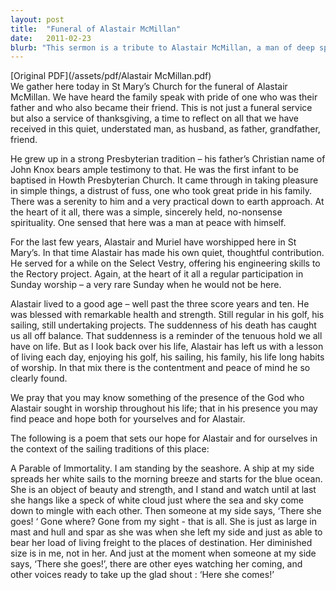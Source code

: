 ```yaml
---
layout: post
title:  "Funeral of Alastair McMillan"
date:   2011-02-23
blurb: "This sermon is a tribute to Alastair McMillan, a man of deep spirituality, peace, and practicality. It reflects on his life, his love for the sea, and his devotion to his family. The sermon also touches on his contributions to the community, his achievements, and his lifelong habits of worship."
---
```

[Original PDF](/assets/pdf/Alastair McMillan.pdf)    
We gather here today in St Mary’s Church for the funeral of Alastair McMillan. We have heard the family speak with pride of one who was their father and who also became their friend. This is not just a funeral service but also a service of thanksgiving, a time to reflect on all that we have received in this quiet, understated man, as husband, as father, grandfather, friend.

He grew up in a strong Presbyterian tradition – his father’s Christian name of John Knox bears ample testimony to that. He was the first infant to be baptised in Howth Presbyterian Church. It came through in taking pleasure in simple things, a distrust of fuss, one who took great pride in his family. There was a serenity to him and a very practical down to earth approach. At the heart of it all, there was a simple, sincerely held, no-nonsense spirituality. One sensed that here was a man at peace with himself.

For the last few years, Alastair and Muriel have worshipped here in St Mary’s. In that time Alastair has made his own quiet, thoughtful contribution. He served for a while on the Select Vestry, offering his engineering skills to the Rectory project. Again, at the heart of it all a regular participation in Sunday worship – a very rare Sunday when he would not be here.

Alastair lived to a good age – well past the three score years and ten. He was blessed with remarkable health and strength. Still regular in his golf, his sailing, still undertaking projects. The suddenness of his death has caught us all off balance. That suddenness is a reminder of the tenuous hold we all have on life. But as I look back over his life, Alastair has left us with a lesson of living each day, enjoying his golf, his sailing, his family, his life long habits of worship. In that mix there is the contentment and peace of mind he so clearly found.

We pray that you may know something of the presence of the God who Alastair sought in worship throughout his life; that in his presence you may find peace and hope both for yourselves and for Alastair.

The following is a poem that sets our hope for Alastair and for ourselves in the context of the sailing traditions of this place:

A Parable of Immortality.
I am standing by the seashore.
A ship at my side spreads her white sails to the morning breeze and starts for the blue ocean.
She is an object of beauty and strength, and I stand and watch until at last she hangs like a speck of white cloud just where the sea and sky come down to mingle with each other.
Then someone at my side says, ‘There she goes! ‘
Gone where? Gone from my sight - that is all.
She is just as large in mast and hull and spar as she was when she left my side and just as able to bear her load of living freight to the places of destination.
Her diminished size is in me, not in her.
And just at the moment when someone at my side says, ‘There she goes!’, there are other eyes watching her coming, and other voices ready to take up the glad shout :
‘Here she comes!’
